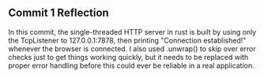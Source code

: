 ## Commit 1 Reflection
In this commit, the single-threaded HTTP server in rust is built by using only the TcpListener to 127.0.0.1:7878, then printing "Connection established!" whenever the browser is connected. I also used .unwrap() to skip over error checks just to get things working quickly, but it needs to be replaced with proper error handling before this could ever be reliable in a real application.

